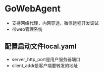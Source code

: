 # GoWebAgent
* 支持网络代理，内网穿透，微信远程开发调试
* 带web管理系统

## 配置启动文件local.yaml
* server_http_port是用户服务器端口
* client_addr是客户端要转发的地址
